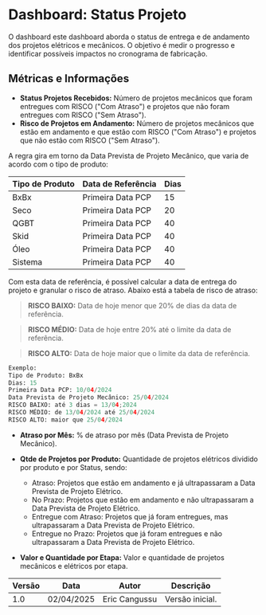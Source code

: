 # Dashboard: Status Projeto

O dashboard este dashboard aborda o status de entrega e de andamento dos projetos elétricos e mecânicos. O objetivo é medir o progresso e identificar possíveis impactos no cronograma de fabricação.

## Métricas e Informações

*   **Status Projetos Recebidos:** Número de projetos mecânicos que foram entregues com RISCO ("Com Atraso") e projetos que não foram entregues com RISCO ("Sem Atraso").
*   **Risco de Projetos em Andamento:** Número de projetos mecânicos que estão em andamento e que estão com RISCO ("Com Atraso") e projetos que não estão com RISCO ("Sem Atraso").

A regra gira em torno da Data Prevista de Projeto Mecânico, que varia de acordo com o tipo de produto:

|Tipo de Produto| Data de Referência| Dias|
|--------------|--------------------|-----|
BxBx| Primeira Data PCP |     15| 
Seco| Primeira Data PCP |     20|
QGBT| Primeira Data PCP |     40|
Skid| Primeira Data PCP |     40|
Óleo|   Primeira Data PCP |     40|
Sistema| Primeira Data PCP |     40|

Com esta data de referência, é possível calcular a data de entrega do projeto e granular o risco de atraso. Abaixo está a tabela de risco de atraso:



>**RISCO BAIXO:** Data de hoje menor que 20% de dias da data de referência.

>**RISCO MÉDIO:** Data de hoje entre 20% até o limite da data de referência.

>**RISCO ALTO:** Data de hoje maior que o limite da data de referência.

~~~python
Exemplo:
Tipo de Produto: BxBx
Dias: 15
Primeira Data PCP: 10/04/2024
Data Prevista de Projeto Mecânico: 25/04/2024
RISCO BAIXO: até 3 dias = 13/04;2024
RISCO MÉDIO: de 13/04/2024 até 25/04/2024
RISCO ALTO: maior que 25/04/2024
~~~

*   **Atraso por Mês:** % de atraso por mês (Data Prevista de Projeto Mecânico).
*   **Qtde de Projetos por Produto:** Quantidade de projetos elétricos dividido por produto e por Status, sendo:
    * Atraso: Projetos que estão em andamento e já ultrapassaram a Data Prevista de Projeto Elétrico.
    * No Prazo: Projetos que estão em andamento e não ultrapassaram a Data Prevista de Projeto Elétrico.
    * Entregue com Atraso: Projetos que já foram entregues, mas ultrapassaram a Data Prevista de Projeto Elétrico.
    * Entregue no Prazo: Projetos que já foram entregues e não ultrapassaram a Data Prevista de Projeto Elétrico.

*   **Valor e Quantidade por Etapa:** Valor e quantidade de projetos mecânicos e elétricos por etapa.



| Versão | Data       | Autor       | Descrição |
|--------|------------|-------------|-----------
| 1.0    |02/04/2025 | Eric Cangussu | Versão inicial.|